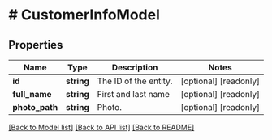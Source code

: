 # # CustomerInfoModel

## Properties

Name | Type | Description | Notes
------------ | ------------- | ------------- | -------------
**id** | **string** | The ID of the entity. | [optional] [readonly]
**full_name** | **string** | First and last name | [optional] [readonly]
**photo_path** | **string** | Photo. | [optional] [readonly]

[[Back to Model list]](../../README.md#models) [[Back to API list]](../../README.md#endpoints) [[Back to README]](../../README.md)
